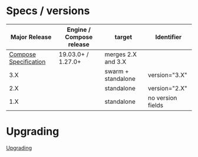 # Specs / versions

| Major Release                                 | Engine / Compose release | target             | Identifier        |
| --------------------------------------------- | ------------------------ | ------------------ | ----------------- |
| [Compose Specification](https://git.io/JLpPS) | 19.03.0+ / 1.27.0+       | merges 2.X and 3.X | 
| 3.X                                           |                          | swarm + standalone | version="3.X"     |
| 2.X                                           |                          | standalone         | version="2.X"     |
| 1.X                                           |                          | standalone         | no version fields |

# Upgrading

[Upgrading](https://docs.docker.com/compose/compose-file/compose-versioning/#upgrading)